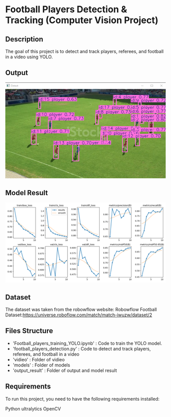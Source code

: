 # Football Players Detection & Tracking (Computer Vision Project)

## Description
The goal of this project is to detect and track players, referees, and football in a video using YOLO. 

## Output
![Output](output_result/output.PNG)

## Model Result
![Result](output_result/results.png)

## Dataset
The dataset was taken from the robowflow website:
Robowflow Football Dataset:https://universe.roboflow.com/match/match-iwuzw/dataset/2

## Files Structure
- 'Football_players_training_YOLO.ipynb' : Code to train the YOLO model.
- 'football_players_detection.py'        : Code to detect and track players, referees, and football in a video
- 'vidieo'                               : Folder of vidieo
- 'models'                               : Folder of models
- 'output_result'                        : Folder of output and model result

## Requirements
To run this project, you need to have the following requirements installed:

Python
ultralytics
OpenCV

